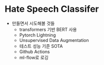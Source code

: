# Hate Speech Classifer

* 만들면서 시도해볼 것들
  + transformers 기반 BERT 사용
  + Pytorch Lightning
  + Unsupervised Data Augmentation
  + 테스트 성능 기준 SOTA
  + Github Actions
  + ml-flow로 로깅
